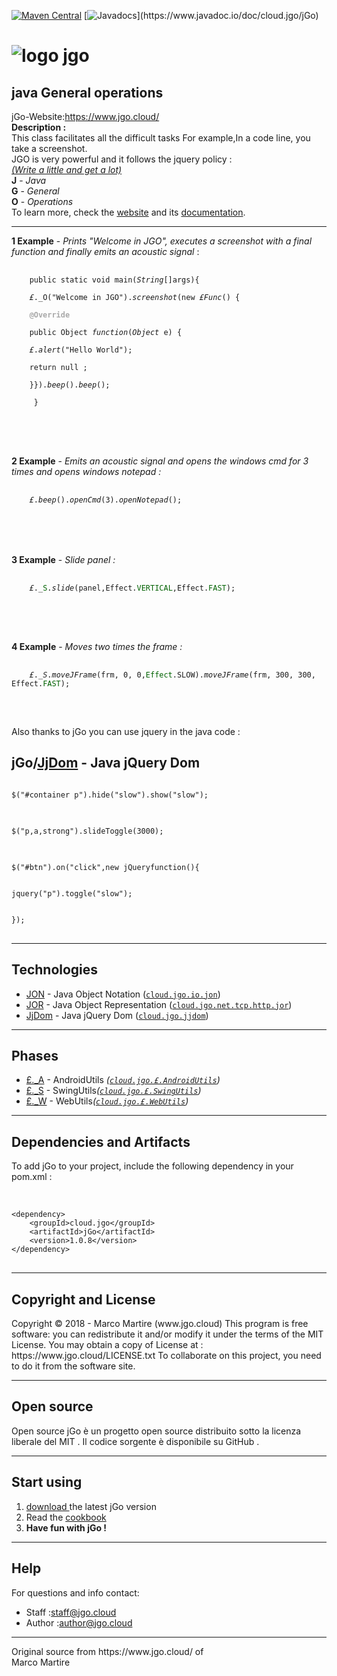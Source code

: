 
[![Maven Central](https://img.shields.io/maven-central/v/cloud.jgo/jGo.svg?label=Maven%20Central)](https://search.maven.org/search?q=g:%22cloud.jgo%22%20AND%20a:%22jGo%22)
[![Javadocs](https://www.javadoc.io/badge/cloud.jgo/jGo.svg?)](https://www.javadoc.io/doc/cloud.jgo/jGo)
<html>
   <h1><img id='logo'src='https://www.jgo.cloud/jgo2/' alt='logo jgo'></h1>
   <h2>java General operations</h2>
   jGo-Website:<a href='https://www.jgo.cloud/'>https://www.jgo.cloud/</a><br>
   <strong>Description :</strong><br> This class facilitates all the difficult tasks
   For example,In a code line, you take a screenshot.<br>
   JGO is very powerful and it follows the jquery policy :<br>
   <em><u>(Write a little and get a lot)</u></em><br>
   <strong>J</strong> - <em>Java</em><br>
   <strong>G</strong> - <em>General</em><br>
   <strong>O</strong> - <em>Operations</em><br>
   To learn more, check the <a href='https://www.jgo.cloud/'>website</a> and its <a href='https://www.jgo.cloud/docs/'>documentation</a>.
   <hr></hr>
   <strong>1 Example</strong>  -  <em class='explanations'>Prints "Welcome in JGO", executes a screenshot with a final function and finally emits an acoustic signal </em> : <br>
   <pre>
   <code> 
    public static void main(<em class='type'>String</em>[]args){<br>
    <em class='type'>£</em>._O("Welcome in JGO").<em class='method'>screenshot</em>(new <em class='type'>£Func</em>() {<br>
    <strong style='color:darkgray'>@Override</strong><br>
    public Object <em style='#303030'>function</em>(<em class='type'>Object</em> e) {<br>
    <em class='type'>£</em>.<em class='method'>alert</em>("Hello World");<br>
    return null ;<br>
    }}).<em class='method'>beep</em>().<em class='method'>beep</em>();<br>
    &nbsp;}
    </code>
    </pre>
    <br><br>
    <strong>2 Example</strong>  -  <em class='explanations'>Emits an acoustic signal and opens the windows cmd for 3 times and opens windows notepad :</em><br>
    <pre>
    <code>
    <em class='type'>£</em>.<em class='method'>beep</em>().<em class='method'>openCmd</em>(3).<em class='method'>openNotepad</em>();
   </code> 
    </pre>
    <br><br>
    <strong>3 Example</strong>  -  <em class='explanations'>Slide panel :</em><br>
   <pre>
   <code> 
    <em class='type'>£</em>._<font color='#006200'>S</font>.<em class='method'>slide</em>(panel,Effect.<font color='#006200'>VERTICAL</font>,Effect.<font color='#006200'>FAST</font>);
    </code>
    </pre>
    <br><br>
    <strong>4 Example</strong>  -  <em class='explanations'>Moves two times the frame :</em><br>
    <pre>
    <code>
    <em class='type'>£</em>._<em style='color:#282828'>S</em>.<em class='method'>moveJFrame</em>(frm, 0, 0,<font color='#006200'>Effect</font>.SLOW).<em class='method'>moveJFrame</em>(frm, 300, 300, Effect.<font color='#006200'>FAST</font>);
    </code>
    </pre>
<br>
Also thanks to jGo you can use jquery in the java code :
<h2>jGo/<a href='https://www.jgo.cloud/jjdom/'>JjDom</a> - Java jQuery Dom</h2>
<pre>
<code>
$("#container p").hide("slow").show("slow");
</code>
</pre>
<pre>
<code>
$("p,a,strong").slideToggle(3000);
</code>
</pre>
<pre>
<code>
$("#btn").on("click",new jQueryfunction(){<br><br>
jquery("p").toggle("slow");<br><br>
});
</code>
</pre>
<hr></hr>
<h2>Technologies</h2>
<ul>
<li><a href="https://www.jgo.cloud/jon/">JON</a> - Java Object Notation (<a href='#'><code>cloud.jgo.io.jon</code></a>)</li>
<li><a href="https://www.jgo.cloud/jor/">JOR</a> - Java Object Representation (<a href='#'><code>cloud.jgo.net.tcp.http.jor</code></a>)</li>
<li><a href="https://www.jgo.cloud/jjdom/">JjDom</a> - Java jQuery Dom (<a href='#'><code>cloud.jgo.jjdom</code></a>)</li>
</ul>
<hr></hr>
<h2>Phases</h2>
<ul>
<li><a href='https://www.jgo.cloud/_a'>£._A</a> - AndroidUtils <em>(<a href='#'><code>cloud.jgo.£.AndroidUtils</code></a>)</em></li>
<li><a href='https://www.jgo.cloud/_s'>£._S</a> - SwingUtils<em>(<a href='#'><code>cloud.jgo.£.SwingUtils</code></a>)</em></li>
<li><a href='https://www.jgo.cloud/_w'>£._W</a> - WebUtils<em>(<a href='#'><code>cloud.jgo.£.WebUtils</code></a>)</em></li>
</ul>
<hr></hr>
<h2>Dependencies and Artifacts</h2>
To add jGo to your project, include the following dependency in your pom.xml :<br><br>
<pre>
<code>
&lt;dependency&gt;
    &lt;groupId&gt;cloud.jgo&lt;/groupId&gt;
    &lt;artifactId&gt;jGo&lt;/artifactId&gt;
    &lt;version&gt;1.0.8&lt;/version&gt;
&lt;/dependency&gt;
</code>
</pre>
<hr></hr>
<h2>Copyright and License</h2>
Copyright © 2018 - Marco Martire (www.jgo.cloud)
This program is free software: you can redistribute it and/or modify
it under the terms of the MIT License.
You may obtain a copy of License at :
https://www.jgo.cloud/LICENSE.txt
To collaborate on this project, you need to do it from the software site.
<hr></hr>
<h2>Open source</h2>
Open source
jGo è un progetto open source distribuito sotto la licenza liberale del MIT . Il codice sorgente è disponibile su GitHub .
<hr></hr>
<h2>Start using</h2>
<ol>
<li><a href='https://www.jgo.cloud/releases/'>download </a>the latest jGo version</li>
<li>Read the <a href='https://www.jgo.cloud/cookbook/'>cookbook</a></li>
<li><strong>Have fun with jGo !</strong></li>
</ol>
<hr></hr>
<h2>Help</h2>
For questions and info contact:
<ul>
<li>Staff :<a href='#'>staff@jgo.cloud</a></li>
<li>Author :<a href='#'>author@jgo.cloud</a></li>
</ul>
<hr></hr>
Original source from
https://www.jgo.cloud/ of<br>
Marco Martire
</html>
